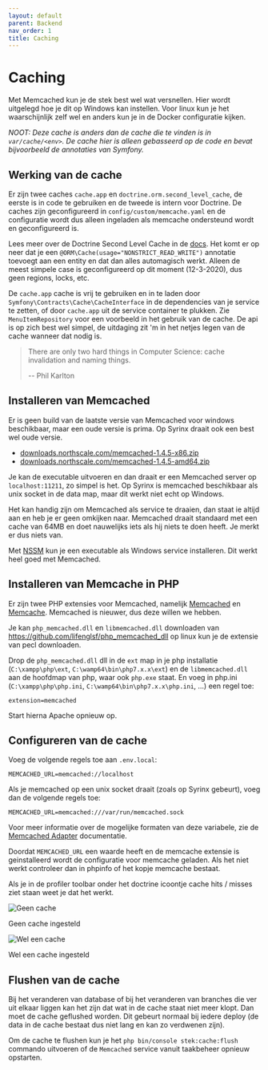 ```yaml
---
layout: default
parent: Backend
nav_order: 1
title: Caching
---
```


# Caching

Met Memcached kun je de stek best wel wat versnellen. Hier wordt uitgelegd hoe je dit op Windows kan instellen. Voor linux kun je het waarschijnlijk zelf wel en anders kun je in de Docker configuratie kijken.

_NOOT: Deze cache is anders dan de cache die te vinden is in `var/cache/<env>`. De cache hier is alleen gebasseerd op de code en bevat bijvoorbeeld de annotaties van Symfony._

## Werking van de cache

Er zijn twee caches `cache.app` en `doctrine.orm.second_level_cache`, de eerste is in code te gebruiken en de tweede is intern voor Doctrine. De caches zijn geconfigureerd in `config/custom/memcache.yaml` en de configuratie wordt dus alleen ingeladen als memcache ondersteund wordt en geconfigureerd is.

Lees meer over de Doctrine Second Level Cache in de [docs](https://www.doctrine-project.org/projects/doctrine-orm/en/2.7/reference/second-level-cache.html#the-second-level-cache). Het komt er op neer dat je een `@ORM\Cache(usage="NONSTRICT_READ_WRITE")` annotatie toevoegt aan een entity en dat dan alles automagisch werkt. Alleen de meest simpele case is geconfigureerd op dit moment (12-3-2020), dus geen regions, locks, etc.

De `cache.app` cache is vrij te gebruiken en in te laden door `Symfony\Contracts\Cache\CacheInterface` in de dependencies van je service te zetten, of door `cache.app` uit de service container te plukken. Zie `MenuItemRepository` voor een voorbeeld in het gebruik van de cache. De api is op zich best wel simpel, de uitdaging zit 'm in het netjes legen van de cache wanneer dat nodig is.

> There are only two hard things in Computer Science: cache invalidation and naming things.
>
> -- Phil Karlton

## Installeren van Memcached

Er is geen build van de laatste versie van Memcached voor windows beschikbaar, maar een oude versie is prima. Op Syrinx draait ook een best wel oude versie.

* [downloads.northscale.com/memcached-1.4.5-x86.zip](http://downloads.northscale.com/memcached-1.4.5-x86.zip)
* [downloads.northscale.com/memcached-1.4.5-amd64.zip](http://downloads.northscale.com/memcached-1.4.5-amd64.zip)

Je kan de executable uitvoeren en dan draait er een Memcached server op `localhost:11211`, zo simpel is het. Op Syrinx is memcached beschikbaar als unix socket in de data map, maar dit werkt niet echt op Windows.

Het kan handig zijn om Memcached als service te draaien, dan staat ie altijd aan en heb je er geen omkijken naar. Memcached draait standaard met een cache van 64MB en doet nauwelijks iets als hij niets te doen heeft. Je merkt er dus niets van.

Met [NSSM](https://nssm.cc) kun je een executable als Windows service installeren. Dit werkt heel goed met Memcached.

## Installeren van Memcache in PHP

Er zijn twee PHP extensies voor Memcached, namelijk [Memcached](https://www.php.net/manual/en/book.memcached.php) en [Memcache](https://www.php.net/manual/en/book.memcache.php). Memcached is nieuwer, dus deze willen we hebben.

Je kan `php_memcached.dll` en `libmemcached.dll` downloaden van https://github.com/lifenglsf/php_memcached_dll op linux kun je de extensie van pecl downloaden.

Drop de `php_memcached.dll` dll in de `ext` map in je php installatie (`C:\xampp\php\ext`, `C:\wamp64\bin\php7.x.x\ext`) en de `libmemcached.dll` aan de hoofdmap van php, waar ook `php.exe` staat. En voeg in php.ini (`C:\xampp\php\php.ini`, `C:\wamp64\bin\php7.x.x\php.ini`, ...) een regel toe:

```
extension=memcached
```

Start hierna Apache opnieuw op.

## Configureren van de cache

Voeg de volgende regels toe aan `.env.local`:

```
MEMCACHED_URL=memcached://localhost
```

Als je memcached op een unix socket draait (zoals op Syrinx gebeurt), voeg dan de volgende regels toe:

```
MEMCACHED_URL=memcached:///var/run/memcached.sock
```

Voor meer informatie over de mogelijke formaten van deze variabele, zie de [Memcached Adapter](https://symfony.com/doc/current/components/cache/adapters/memcached_adapter.html) documentatie.

Doordat `MEMCACHED_URL` een waarde heeft en de memcache extensie is geinstalleerd wordt de configuratie voor memcache geladen. Als het niet werkt controleer dan in phpinfo of het kopje memcache bestaat.

Als je in de profiler toolbar onder het doctrine icoontje cache hits / misses ziet staan weet je dat het werkt.

![Geen cache](https://i.imgur.com/iXvIu91.png)

Geen cache ingesteld

![Wel een cache](https://i.imgur.com/r7LmBAF.png)

Wel een cache ingesteld

## Flushen van de cache

Bij het veranderen van database of bij het veranderen van branches die ver uit elkaar liggen kan het zijn dat wat in de cache staat niet meer klopt. Dan moet de cache geflushed worden. Dit gebeurt normaal bij iedere deploy (de data in de cache bestaat dus niet lang en kan zo verdwenen zijn).

Om de cache te flushen kun je het `php bin/console stek:cache:flush` commando uitvoeren of de `Memcached` service vanuit taakbeheer opnieuw opstarten.
